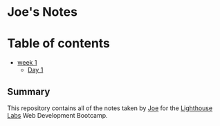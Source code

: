 # Joe's Notes 

# Table of contents 
  * [week 1](/week_1)
    * [Day 1](/week_1/Day_1) 
    


## Summary 

This repository contains all of the notes taken by [Joe](https://github.com/SociaJL/lighthouseWebNotes-)  for the [Lighthouse Labs](https://www.lighthouselabs.ca) Web Development Bootcamp.

